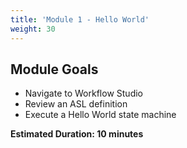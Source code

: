 ```yaml
---
title: 'Module 1 - Hello World'
weight: 30
---
```


## Module Goals

- Navigate to Workflow Studio
- Review an ASL definition
- Execute a Hello World state machine

**Estimated Duration: 10 minutes**
